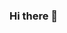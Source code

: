 ### Hi there 👋

<!--
**CrissUD/CrissUD** is a ✨ _special_ ✨ repository because its `README.md` (this file) appears on your GitHub profile.

<img alt="Banner | CrissUD" src="https://i.imgur.com/YAAlvIO.gif" />

Here are some ideas to get you started:

- 🔭 I’m currently working on ...
- 🌱 I’m currently learning ...
- 👯 I’m looking to collaborate on ...
- 🤔 I’m looking for help with ...
- 💬 Ask me about ...
- 📫 How to reach me: ...
- 😄 Pronouns: ...
- ⚡ Fun fact: ...
-->
